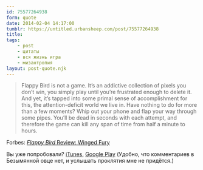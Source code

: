```yaml
---
id: 75577264938
form: quote
date: 2014-02-04 14:17:00
tumblr: https://untitled.urbansheep.com/post/75577264938
title: 
tags:
    - post
    - цитаты
    - вся жизнь игра
    - мизантропия
layout: post-quote.njk
---
```


<blockquote>
Flappy Bird is not a game. It’s an addictive collection of pixels you don’t win, you simply play until you’re frustrated enough to delete it. And yet, it’s tapped into some primal sense of accomplishment for this, the attention-deficit world we live in. Have nothing to do for more than a few moments? Whip out your phone and flap your way through some pipes. You’ll be dead in seconds with each attempt, and therefore the game can kill any span of time from half a minute to hours.
</blockquote>

<p>Forbes: <a href="http://www.forbes.com/sites/insertcoin/2014/02/03/flappy-bird-review-winged-fury/"><em>Flappy Bird</em> Review: Winged Fury</a></p>

<p>Вы уже попробовали? <a href="https://itunes.apple.com/ru/app/flappy-bird/id642099621?l=en&amp;mt=8">iTunes</a>, <a href="https://play.google.com/store/apps/details?id=com.dotgears.flappybird&amp;hl=en">Google Play</a> (Удобно, что комментариев в Безымянной овце нет, и услышать проклятия мне не придётся.)</p>
